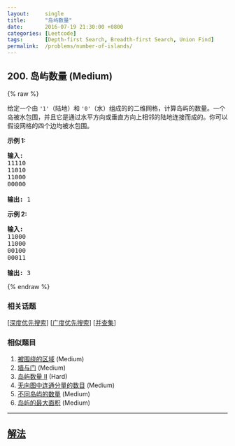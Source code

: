 ```yaml
---
layout:     single
title:      "岛屿数量"
date:       2016-07-19 21:30:00 +0800
categories: [Leetcode]
tags:       [Depth-first Search, Breadth-first Search, Union Find]
permalink:  /problems/number-of-islands/
---
```


## 200. 岛屿数量 (Medium)

{% raw %}

<p>给定一个由&nbsp;<code>&#39;1&#39;</code>（陆地）和 <code>&#39;0&#39;</code>（水）组成的的二维网格，计算岛屿的数量。一个岛被水包围，并且它是通过水平方向或垂直方向上相邻的陆地连接而成的。你可以假设网格的四个边均被水包围。</p>

<p><strong>示例 1:</strong></p>

<pre><strong>输入:</strong>
11110
11010
11000
00000

<strong>输出:</strong>&nbsp;1
</pre>

<p><strong>示例&nbsp;2:</strong></p>

<pre><strong>输入:</strong>
11000
11000
00100
00011

<strong>输出: </strong>3
</pre>

{% endraw %}

### 相关话题
  [[深度优先搜索](https://github.com/openset/leetcode/tree/master/tag/depth-first-search/README.md)]
  [[广度优先搜索](https://github.com/openset/leetcode/tree/master/tag/breadth-first-search/README.md)]
  [[并查集](https://github.com/openset/leetcode/tree/master/tag/union-find/README.md)]

### 相似题目
  1. [被围绕的区域](/problems/surrounded-regions) (Medium)
  1. [墙与门](/problems/walls-and-gates) (Medium)
  1. [岛屿数量 II](/problems/number-of-islands-ii) (Hard)
  1. [无向图中连通分量的数目](/problems/number-of-connected-components-in-an-undirected-graph) (Medium)
  1. [不同岛屿的数量](/problems/number-of-distinct-islands) (Medium)
  1. [岛屿的最大面积](/problems/max-area-of-island) (Medium)

---

## [解法](https://github.com/openset/leetcode/tree/master/problems/number-of-islands)
